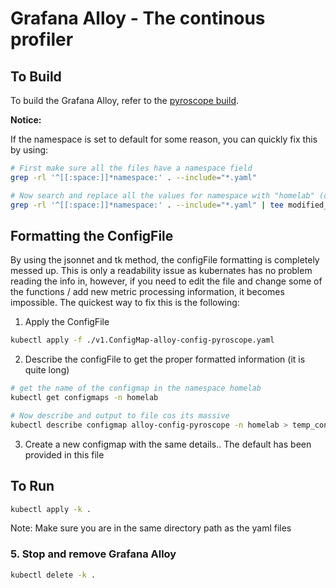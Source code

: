 # Grafana Alloy - The continous profiler 

## To Build

To build the Grafana Alloy, refer to the [pyroscope build](../pyroscope/README.md).

**Notice:**

If the namespace is set to default for some reason, you can quickly fix this by using:

```bash
# First make sure all the files have a namespace field 
grep -rl '^[[:space:]]*namespace:' . --include="*.yaml"

# Now search and replace all the values for namespace with "homelab" (only will edit files that have namespace field )
grep -rl '^[[:space:]]*namespace:' . --include="*.yaml" | tee modified_files.txt | xargs sed -i 's/^\( *namespace: *\).*/\1homelab/'
```

## Formatting the ConfigFile

By using the jsonnet and tk method, the configFile formatting is completely messed up. This is only a readability issue as kubernates has no problem reading the info in, however, if you need to edit the file and change some of the functions / add new metric processing information, it becomes impossible. The quickest way to fix this is the following:

1. Apply the ConfigFile

```bash
kubectl apply -f ./v1.ConfigMap-alloy-config-pyroscope.yaml
```

2. Describe the configFile to get the proper formatted information (it is quite long)

```bash
# get the name of the configmap in the namespace homelab
kubectl get configmaps -n homelab

# Now describe and output to file cos its massive
kubectl describe configmap alloy-config-pyroscope -n homelab > temp_configmap_info.txt
```

3. Create a new configmap with the same details.. The default has been provided in this file 

## To Run

```bash
kubectl apply -k .
```

Note: Make sure you are in the same directory path as the yaml files

### 5. Stop and remove Grafana Alloy

```bash
kubectl delete -k .
```

